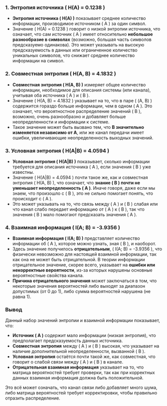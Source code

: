 
### 1. **Энтропия источника \( H(A) = 0.1238 \)**
   - **Энтропия источника \( H(A) \)** показывает среднее количество информации, производимое источником \( A \) за один символ. 
   - Значение \( H(A) = 0.1238 \) говорит о низкой энтропии источника, что означает, что сам источник \( A \) имеет относительно **небольшое разнообразие в символах** (возможно, большая часть символов предсказуемо одинакова). Это может указывать на высокую предсказуемость в данных или ограниченное количество уникальных символов, что снижает среднее количество информации на символ.

### 2. **Совместная энтропия \( H(A, B) = 4.1832 \)**
   - **Совместная энтропия \( H(A, B) \)** измеряет общее количество информации, необходимое для описания системы (или канала), учитывая оба источника \( A \) и \( B \).
   - Значение \( H(A, B) = 4.1832 \) указывает на то, что в паре \( (A, B) \) содержится гораздо больше информации, чем в одном \( A \). Это означает, что вероятностное распределение значений \( B \), возможно, очень разнообразно и добавляет больше неопределенности и информации к системе.
   - Такое значение может быть вызвано тем, что **B значительно изменяется независимо от A**, или же канал передачи имеет ошибки, увеличивающие неопределенность выходных значений.

### 3. **Условная энтропия \( H(A|B) = 4.0594 \)**
   - **Условная энтропия \( H(A|B) \)** показывает, сколько информации требуется для описания источника \( A \), если значения \( B \) уже известны.
   - Значение \( H(A|B) = 4.0594 \) почти такое же, как и совместная энтропия \( H(A, B) \), что означает, что **знание \( B \) почти не уменьшает неопределенность \( A \)**. Иначе говоря, даже если мы знаем, что произошло с \( B \), это не сильно помогает понять, что происходит с \( A \). 
   - Это может указывать на то, что связь между \( A \) и \( B \) слабая или что канал слабо передает информацию от \( A \) к \( B \), так что значения \( B \) мало помогают предсказать значения \( A \).

### 4. **Взаимная информация \( I(A; B) = -3.9356 \)**
   - **Взаимная информация \( I(A; B) \)** представляет количество информации об \( A \), которое можно узнать, зная \( B \), и наоборот.
   - Здесь значение получилось **отрицательным**, \( I(A; B) = -3.9356 \), что физически невозможно для настоящей взаимной информации, так как она не может быть отрицательной. В теории информации отрицательное значение, скорее всего, указывает на **ошибки или некорректные вероятности**, из-за которых нарушены основные вероятностные свойства канала.
   - **Причина отрицательного значения** может заключаться в том, что некоторые значения вероятностей либо выходят за диапазон допустимых (от 0 до 1), либо сумма вероятностей нарушена (не равна 1). 

### Вывод
Данный набор значений энтропии и взаимной информации показывает, что:
- **Источник \( A \)** содержит мало информации (низкая энтропия), что предполагает предсказуемость данных источника.
- **Совместная энтропия** между \( A \) и \( B \) высокая, что указывает на наличие дополнительной неопределенности, вызванной \( B \).
- **Условная энтропия** остаётся почти такой же, как совместная, что говорит о слабой связи между \( A \) и \( B \) в канале.
- **Отрицательная взаимная информация** указывает на то, что матрица вероятностей требует проверки, так как при корректных данных взаимная информация должна быть положительной.

Это всё может означать, что канал связи либо добавляет много шума, либо матрица вероятностей требует корректировки, чтобы правильно отразить распределение.